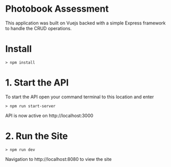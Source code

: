 # Photobook Assessment
This application was built on Vuejs backed with a simple Express framework to handle the CRUD operations.

# Install
    > npm install

# 1. Start the API

To start the API open your command terminal to this location and enter

    > npm run start-server

API is now active on http://localhost:3000

# 2. Run the Site
    > npm run dev

Navigation to http://localhost:8080 to view the site
